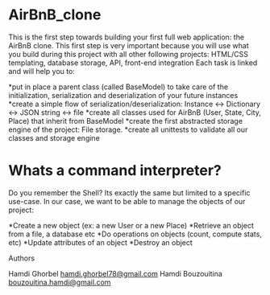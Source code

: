 # AirBnB_clone
This is the first step towards building your first full web application: the AirBnB clone. This first step is very important because you will use what you build during this project with all other following projects: HTML/CSS templating, database storage, API, front-end integration
Each task is linked and will help you to:

*put in place a parent class (called BaseModel) to take care of the initialization, serialization and deserialization of your future instances
*create a simple flow of serialization/deserialization: Instance <-> Dictionary <-> JSON string <-> file
*create all classes used for AirBnB (User, State, City, Place) that inherit from BaseModel
*create the first abstracted storage engine of the project: File storage.
*create all unittests to validate all our classes and storage engine

# Whats a command interpreter?
  Do you remember the Shell? Its exactly the same but limited to a specific use-case. In our case, we want to be able to manage the objects of our project:

*Create a new object (ex: a new User or a new Place)
*Retrieve an object from a file, a database etc
*Do operations on objects (count, compute stats, etc)
*Update attributes of an object
*Destroy an object

Authors

Hamdi Ghorbel hamdi.ghorbel78@gmail.com Hamdi Bouzouitina bouzouitina.hamdi@gmail.com
